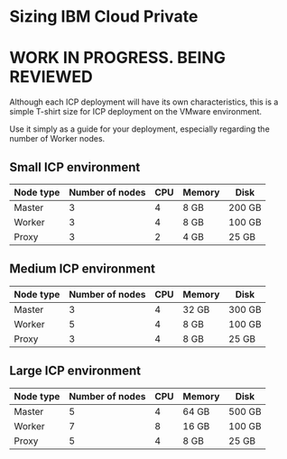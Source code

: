 # Sizing IBM Cloud Private

# WORK IN PROGRESS. BEING REVIEWED

Although each ICP deployment will have its own characteristics, this is a simple T-shirt size for ICP deployment on the VMware environment.

Use it simply as a guide for your deployment, especially regarding the number of Worker nodes.

## Small ICP environment

| Node type | Number of nodes | CPU | Memory | Disk |
| --- | --- | --- | --- | --- | 
| Master | 3 | 4 | 8 GB | 200 GB |
| Worker | 3 | 4 | 8 GB | 100 GB |
| Proxy | 3 | 2 | 4 GB | 25 GB |

## Medium ICP environment

| Node type | Number of nodes | CPU | Memory | Disk |
| --- | --- | --- | --- | --- | 
| Master | 3 | 4 | 32 GB | 300 GB |
| Worker | 5 | 4 | 8 GB | 100 GB |
| Proxy | 3 | 4 | 8 GB | 25 GB |

## Large ICP environment

| Node type | Number of nodes | CPU | Memory | Disk |
| --- | --- | --- | --- | --- | 
| Master | 5 | 4 | 64 GB | 500 GB |
| Worker | 7 | 8 | 16 GB | 100 GB |
| Proxy | 5 | 4 | 8 GB | 25 GB |

